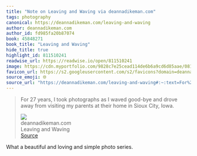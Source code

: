 ```yaml
---
title: "Note on Leaving and Waving via deannadikeman.com"
tags: photography
canonical: https://deannadikeman.com/leaving-and-waving
author: deannadikeman.com
author_id: fd985fa20b87074
book: 45848271
book_title: "Leaving and Waving"
hide_title: true
highlight_id: 811510241
readwise_url: https://readwise.io/open/811510241
image: https://cdn.myportfolio.com/9828c7e25cead114de6b6a9cd6d85aae/081fa892-72ca-4ebf-bfbd-f74d91bd99e2_rwc_0x155x1192x1192x1192.jpg?h=6872a395a1d68727d9e52199fed38b01
favicon_url: https://s2.googleusercontent.com/s2/favicons?domain=deannadikeman.com
source_emoji: 🌐
source_url: "https://deannadikeman.com/leaving-and-waving#:~:text=For%2027%20years%2C,Sioux%20City%2C%20Iowa."
---
```


> For 27 years, I took photographs as I waved good-bye and drove away from visiting my parents at their home in Sioux City, Iowa.
> <div class="quoteback-footer"><div class="quoteback-avatar"><img class="mini-favicon" src="https://s2.googleusercontent.com/s2/favicons?domain=deannadikeman.com"></div><div class="quoteback-metadata"><div class="metadata-inner"><span style="display:none">FROM:</span><div aria-label="deannadikeman.com" class="quoteback-author"> deannadikeman.com</div><div aria-label="Leaving and Waving" class="quoteback-title"> Leaving and Waving</div></div></div><div class="quoteback-backlink"><a target="_blank" aria-label="go to the full text of this quotation" rel="noopener" href="https://deannadikeman.com/leaving-and-waving#:~:text=For%2027%20years%2C,Sioux%20City%2C%20Iowa." class="quoteback-arrow"> Source</a></div></div>

What a beautiful and loving and simple photo series.